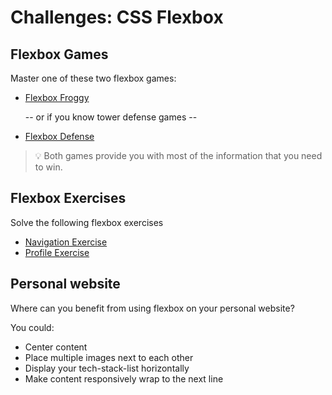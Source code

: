 # Challenges: CSS Flexbox

## Flexbox Games

Master one of these two flexbox games:

- [Flexbox Froggy](https://flexboxfroggy.com)

  -- or if you know tower defense games --

- [Flexbox Defense](http://www.flexboxdefense.com/)

> 💡 Both games provide you with most of the information that you need to win.

## Flexbox Exercises

Solve the following flexbox exercises

- [Navigation Exercise](https://codesandbox.io/s/navigation-exercise-gp5owm?file=/styles.css)
- [Profile Exercise](https://codesandbox.io/s/profile-exercise-fdqz61?file=/styles.css)

## Personal website

Where can you benefit from using flexbox on your personal website?

You could:

- Center content
- Place multiple images next to each other
- Display your tech-stack-list horizontally
- Make content responsively wrap to the next line
